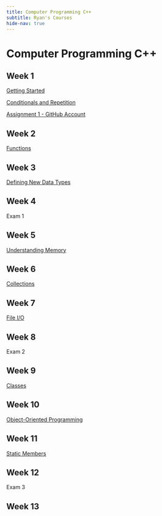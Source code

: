 ```yaml
---
title: Computer Programming C++
subtitle: Ryan's Courses
hide-nav: true
---
```


# Computer Programming C++

## Week 1

[Getting Started](/appel/computer-programming-cpp/getting-started)

[Conditionals and Repetition](/appel/computer-programming-cpp/conditionals-and-repetition)

[Assignment 1 - GitHub Account](/appel/computer-programming-cpp/assignments/github-account)

## Week 2

[Functions](/appel/computer-programming-cpp/functions)

## Week 3

[Defining New Data Types](/appel/computer-programming-cpp/defining-new-data-types)

## Week 4

Exam 1

## Week 5

[Understanding Memory](/appel/computer-programming-cpp/understanding-memory)

## Week 6

[Collections](/appel/computer-programming-cpp/collections)

## Week 7

[File I/O](/appel/computer-programming-cpp/file-io)

## Week 8

Exam 2

## Week 9

[Classes](/appel/computer-programming-cpp/classes)

## Week 10

[Object-Oriented Programming](/appel/computer-programming-cpp/object-oriented-programming)

## Week 11

[Static Members](/appel/computer-programming-cpp/static-members)

## Week 12

Exam 3

## Week 13

